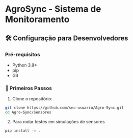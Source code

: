 # AgroSync - Sistema de Monitoramento

## 🛠️ Configuração para Desenvolvedores

### Pré-requisitos
- Python 3.8+
- pip
- Git

### 🚀 Primeiros Passos

1. Clone o repositório:
```bash
git clone https://github.com/seu-usuario/Agro-Sync.git
cd Agro-Sync/Sensores
```

2. Para rodar testes em simulações de sensores
```bash
pip install -e .
```